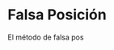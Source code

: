 

# Falsa Posición

El método de falsa pos


<!--stackedit_data:
eyJoaXN0b3J5IjpbNzA2NzQ4MDUxLDUxMjg2NTEwOSwtMTY3Mz
k1OTkyNF19
-->